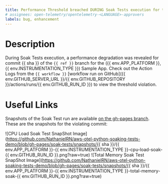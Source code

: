```yaml
---
title: Performance Threshold breached DURING Soak Tests execution for the ({{ env.APP_PLATFORM }}, {{ env.INSTRUMENTATION_TYPE }}) Sample App
# assignees: open-telemetry/opentelemetry-<LANGUAGE>-approvers
labels: bug, enhancement
---
```

# Description

During Soak Tests execution, a performance degradation was revealed for commit {{ sha }} of the `{{ ref }}` branch for the ({{ env.APP_PLATFORM }}, {{ env.INSTRUMENTATION_TYPE }}) Sample App. Check out the Action Logs from the `{{ workflow }}` [workflow run on GitHub]({{ env.GITHUB_SERVER_URL }}/{{ env.GITHUB_REPOSITORY }}/actions/runs/{{ env.GITHUB_RUN_ID }}) to view the threshold violation.

# Useful Links

Snapshots of the Soak Test run are available [on the gh-pages branch](https://github.com/NathanielRN/aws-otel-python-soaking-tests-demo/tree/gh-pages/soak-tests/snapshots). These are the snapshots for the violating commit:

![CPU Load Soak Test SnapShot Image](https://github.com/NathanielRN/aws-otel-python-soaking-tests-demo/blob/gh-pages/soak-tests/snapshots/{{ sha }}/{{ env.APP_PLATFORM }}-{{ env.INSTRUMENTATION_TYPE }}-cpu-load-soak-{{ env.GITHUB_RUN_ID }}.png?raw=true)
![Total Memory Soak Test SnapShot Image](https://github.com/NathanielRN/aws-otel-python-soaking-tests-demo/blob/gh-pages/soak-tests/snapshots/{{ sha }}/{{ env.APP_PLATFORM }}-{{ env.INSTRUMENTATION_TYPE }}-total-memory-soak-{{ env.GITHUB_RUN_ID }}.png?raw=true)
